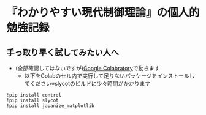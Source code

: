 # 『わかりやすい現代制御理論』の個人的勉強記録

## 手っ取り早く試してみたい人へ
- (全部確認してはないですが)[Google Colabratory](https://colab.research.google.com/)で動きます
    - 以下をColabのセル内で実行して足りないパッケージをインストールしてください※slycotのビルドに少々時間がかかります
```
!pip install control
!pip install slycot
!pip install japanize_matplotlib
```